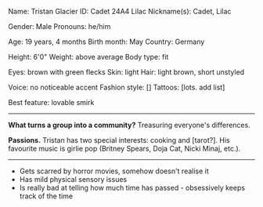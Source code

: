 Name: Tristan Glacier
ID: Cadet 24A4 Lilac
Nickname(s): Cadet, Lilac

Gender: Male
Pronouns: he/him

Age: 19 years, 4 months
Birth month: May
Country: Germany

Height: 6'0"
Weight: above average
Body type: fit

Eyes: brown with green flecks
Skin: light
Hair: light brown, short unstyled

Voice: no noticeable accent
Fashion style: []
Tattoos: [lots. add list]

Best feature: lovable smirk

---
**What turns a group into a community?**
Treasuring everyone's differences.

**Passions.**
Tristan has two special interests: cooking and [tarot?]. His favourite music is girlie pop (Britney Spears, Doja Cat, Nicki Minaj, etc.).

---
- Gets scarred by horror movies, somehow doesn't realise it
- Has mild physical sensory issues
- Is really bad at telling how much time has passed - obsessively keeps track of the time